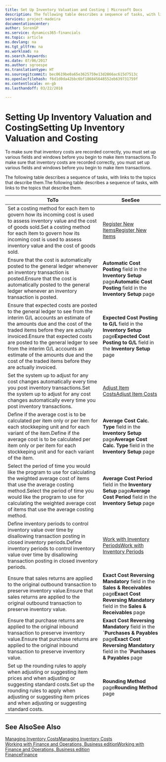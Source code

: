 ```yaml
---
title: Set Up Inventory Valuation and Costing | Microsoft Docs
description: The following table describes a sequence of tasks, with links to the topics that describe them.
services: project-madeira
documentationcenter: 
author: SorenGP
ms.service: dynamics365-financials
ms.topic: article
ms.devlang: na
ms.tgt_pltfrm: na
ms.workload: na
ms.search.keywords: 
ms.date: 07/06/2017
ms.author: sgroespe
ms.translationtype: HT
ms.sourcegitcommit: bec0619be0a65e3625759e13d2866ac615d7513c
ms.openlocfilehash: f6d1d0da42bbc6bf186845648552eb639731759f
ms.contentlocale: en-gb
ms.lasthandoff: 03/22/2018

---
```

# <a name="setting-up-inventory-valuation-and-costing"></a><span data-ttu-id="07e54-103">Setting Up Inventory Valuation and Costing</span><span class="sxs-lookup"><span data-stu-id="07e54-103">Setting Up Inventory Valuation and Costing</span></span>
<span data-ttu-id="07e54-104">To make sure that inventory costs are recorded correctly, you must set up various fields and windows before you begin to make item transactions.</span><span class="sxs-lookup"><span data-stu-id="07e54-104">To make sure that inventory costs are recorded correctly, you must set up various fields and windows before you begin to make item transactions.</span></span>

<span data-ttu-id="07e54-105">The following table describes a sequence of tasks, with links to the topics that describe them.</span><span class="sxs-lookup"><span data-stu-id="07e54-105">The following table describes a sequence of tasks, with links to the topics that describe them.</span></span>

|<span data-ttu-id="07e54-106">**To**</span><span class="sxs-lookup"><span data-stu-id="07e54-106">**To**</span></span>|<span data-ttu-id="07e54-107">**See**</span><span class="sxs-lookup"><span data-stu-id="07e54-107">**See**</span></span>|  
|------------|-------------|  
|<span data-ttu-id="07e54-108">Set a costing method for each item to govern how its incoming cost is used to assess inventory value and the cost of goods sold.</span><span class="sxs-lookup"><span data-stu-id="07e54-108">Set a costing method for each item to govern how its incoming cost is used to assess inventory value and the cost of goods sold.</span></span>|[<span data-ttu-id="07e54-109">Register New Items</span><span class="sxs-lookup"><span data-stu-id="07e54-109">Register New Items</span></span>](inventory-how-register-new-items.md)|  
|<span data-ttu-id="07e54-110">Ensure that the cost is automatically posted to the general ledger whenever an inventory transaction is posted.</span><span class="sxs-lookup"><span data-stu-id="07e54-110">Ensure that the cost is automatically posted to the general ledger whenever an inventory transaction is posted.</span></span>|<span data-ttu-id="07e54-111">**Automatic Cost Posting** field in the **Inventory Setup** page</span><span class="sxs-lookup"><span data-stu-id="07e54-111">**Automatic Cost Posting** field in the **Inventory Setup** page</span></span>|  
|<span data-ttu-id="07e54-112">Ensure that expected costs are posted to the general ledger to see from the interim G/L accounts an estimate of the amounts due and the cost of the traded items before they are actually invoiced.</span><span class="sxs-lookup"><span data-stu-id="07e54-112">Ensure that expected costs are posted to the general ledger to see from the interim G/L accounts an estimate of the amounts due and the cost of the traded items before they are actually invoiced.</span></span>|<span data-ttu-id="07e54-113">**Expected Cost Posting to G/L** field in the **Inventory Setup** page</span><span class="sxs-lookup"><span data-stu-id="07e54-113">**Expected Cost Posting to G/L** field in the **Inventory Setup** page</span></span>|  
|<span data-ttu-id="07e54-114">Set the system up to adjust for any cost changes automatically every time you post inventory transactions.</span><span class="sxs-lookup"><span data-stu-id="07e54-114">Set the system up to adjust for any cost changes automatically every time you post inventory transactions.</span></span>|[<span data-ttu-id="07e54-115">Adjust Item Costs</span><span class="sxs-lookup"><span data-stu-id="07e54-115">Adjust Item Costs</span></span>](inventory-how-adjust-item-costs.md)|  
|<span data-ttu-id="07e54-116">Define if the average cost is to be calculated per item only or per item for each stockkeping unit and for each variant of the item.</span><span class="sxs-lookup"><span data-stu-id="07e54-116">Define if the average cost is to be calculated per item only or per item for each stockkeping unit and for each variant of the item.</span></span>|<span data-ttu-id="07e54-117">**Average Cost Calc. Type** field in the **Inventory Setup** page</span><span class="sxs-lookup"><span data-stu-id="07e54-117">**Average Cost Calc. Type** field in the **Inventory Setup** page</span></span>|  
|<span data-ttu-id="07e54-118">Select the period of time you would like the program to use for calculating the weighted average cost of items that use the average costing method.</span><span class="sxs-lookup"><span data-stu-id="07e54-118">Select the period of time you would like the program to use for calculating the weighted average cost of items that use the average costing method.</span></span>|<span data-ttu-id="07e54-119">**Average Cost Period** field in the **Inventory Setup** page</span><span class="sxs-lookup"><span data-stu-id="07e54-119">**Average Cost Period** field in the **Inventory Setup** page</span></span>|  
|<span data-ttu-id="07e54-120">Define inventory periods to control inventory value over time by disallowing transaction posting in closed inventory periods.</span><span class="sxs-lookup"><span data-stu-id="07e54-120">Define inventory periods to control inventory value over time by disallowing transaction posting in closed inventory periods.</span></span>|[<span data-ttu-id="07e54-121">Work with Inventory Periods</span><span class="sxs-lookup"><span data-stu-id="07e54-121">Work with Inventory Periods</span></span>](finance-how-to-work-with-inventory-periods.md)|  
|<span data-ttu-id="07e54-122">Ensure that sales returns are applied to the original outbound transaction to preserve inventory value.</span><span class="sxs-lookup"><span data-stu-id="07e54-122">Ensure that sales returns are applied to the original outbound transaction to preserve inventory value.</span></span>|<span data-ttu-id="07e54-123">**Exact Cost Reversing Mandatory** field in the **Sales & Receivables** page</span><span class="sxs-lookup"><span data-stu-id="07e54-123">**Exact Cost Reversing Mandatory** field in the **Sales & Receivables** page</span></span>|  
|<span data-ttu-id="07e54-124">Ensure that purchase returns are applied to the original inbound transaction to preserve inventory value.</span><span class="sxs-lookup"><span data-stu-id="07e54-124">Ensure that purchase returns are applied to the original inbound transaction to preserve inventory value.</span></span>|<span data-ttu-id="07e54-125">**Exact Cost Reversing Mandatory** field in the **´Purchases & Payables** page</span><span class="sxs-lookup"><span data-stu-id="07e54-125">**Exact Cost Reversing Mandatory** field in the **´Purchases & Payables** page</span></span>|
|<span data-ttu-id="07e54-126">Set up the rounding rules to apply when adjusting or suggesting item prices and when adjusting or suggesting standard costs.</span><span class="sxs-lookup"><span data-stu-id="07e54-126">Set up the rounding rules to apply when adjusting or suggesting item prices and when adjusting or suggesting standard costs.</span></span>|<span data-ttu-id="07e54-127">**Rounding Method** page</span><span class="sxs-lookup"><span data-stu-id="07e54-127">**Rounding Method** page</span></span>|  

## <a name="see-also"></a><span data-ttu-id="07e54-128">See Also</span><span class="sxs-lookup"><span data-stu-id="07e54-128">See Also</span></span>  
[<span data-ttu-id="07e54-129">Managing Inventory Costs</span><span class="sxs-lookup"><span data-stu-id="07e54-129">Managing Inventory Costs</span></span>](finance-manage-inventory-costs.md)  
[<span data-ttu-id="07e54-130">Working with Finance and Operations, Business edition</span><span class="sxs-lookup"><span data-stu-id="07e54-130">Working with Finance and Operations, Business edition</span></span>](ui-work-product.md)  
[<span data-ttu-id="07e54-131">Finance</span><span class="sxs-lookup"><span data-stu-id="07e54-131">Finance</span></span>](finance.md)  

